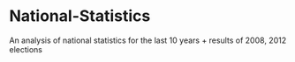 # National-Statistics
An analysis of national statistics for the last 10 years + results of 2008, 2012 elections

